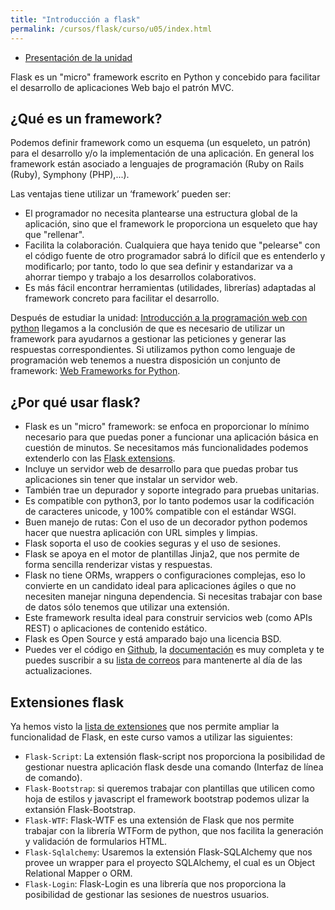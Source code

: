 ```yaml
---
title: "Introducción a flask"
permalink: /cursos/flask/curso/u05/index.html
---
```


* [Presentación de la unidad](u5.pdf)

Flask es un "micro" framework escrito en Python y concebido para facilitar el desarrollo de aplicaciones Web bajo el patrón MVC.

## ¿Qué es un framework?

Podemos definir framework como un esquema (un esqueleto, un patrón) para el desarrollo y/o la implementación de una aplicación. En general los framework están asociado a lenguajes de programación (Ruby on Rails (Ruby), Symphony (PHP),...).

Las ventajas tiene utilizar un ‘framework’ pueden ser:

* El programador no necesita plantearse una estructura global de la aplicación, sino que el framework le proporciona un esqueleto que hay que "rellenar".
* Facilita la colaboración. Cualquiera que haya tenido que "pelearse" con el código fuente de otro programador sabrá lo difícil que es entenderlo y modificarlo; por tanto, todo lo que sea definir y estandarizar va a ahorrar tiempo y trabajo a los desarrollos colaborativos.
* Es más fácil encontrar herramientas (utilidades, librerías) adaptadas al framework concreto para facilitar el desarrollo.

Después de estudiar la unidad: [Introducción a la programación web con python](../u4) llegamos a la conclusión de que es necesario de utilizar un framework para ayudarnos a gestionar las peticiones y generar las respuestas correspondientes. Si utilizamos python como lenguaje de programación web tenemos a nuestra disposición un conjunto de framework: [Web Frameworks for Python](https://wiki.python.org/moin/WebFrameworks).

## ¿Por qué usar flask?

* Flask es un "micro" framework: se enfoca en proporcionar lo mínimo necesario para que puedas poner a funcionar una aplicación básica en cuestión de minutos. Se necesitamos más funcionalidades podemos extenderlo con las [Flask extensions](http://flask.pocoo.org/extensions/).
* Incluye un servidor web de desarrollo para que puedas probar tus aplicaciones sin tener que instalar un servidor web.
* También trae un depurador y soporte integrado para pruebas unitarias. 
* Es compatible con python3, por lo tanto podemos usar la codificación de caracteres unicode, y 100% compatible con el estándar WSGI.
* Buen manejo de rutas: Con el uso de un decorador python podemos hacer que nuestra aplicación con URL simples y limpias.
* Flask soporta el uso de cookies seguras y el uso de sesiones.
* Flask se apoya en el motor de plantillas Jinja2, que nos permite de forma sencilla renderizar vistas y respuestas.
* Flask no tiene ORMs, wrappers o configuraciones complejas, eso lo convierte en un candidato ideal para aplicaciones ágiles o que no necesiten manejar ninguna dependencia. Si necesitas trabajar con base de datos sólo tenemos que utilizar una extensión.
* Este framework resulta ideal para construir servicios web (como APIs REST) o aplicaciones de contenido estático.
* Flask es Open Source y está amparado bajo una licencia BSD.
* Puedes ver el código en [Github](https://github.com/pallets/flask), la [documentación](https://github.com/pallets/flask) es muy completa y te puedes suscribir a su [lista de correos](http://flask.pocoo.org/mailinglist/) para mantenerte al día de las actualizaciones.

## Extensiones flask

Ya hemos visto la [lista de extensiones](http://flask.pocoo.org/extensions/) que nos permite ampliar la funcionalidad de Flask, en este curso vamos a utilizar las siguientes:

* `Flask-Script`: La extensión flask-script nos proporciona la posibilidad de gestionar nuestra aplicación flask desde una comando (Interfaz de línea de comando).
* `Flask-Bootstrap`: si queremos trabajar con plantillas que utilicen como hoja de estilos y javascript el framework bootstrap podemos ulizar la extansión Flask-Bootstrap.
* `Flask-WTF`: Flask-WTF es una extensión de Flask que nos permite trabajar con la librería WTForm de python, que nos facilita la generación y validación de formularios HTML.
* `Flask-Sqlalchemy`: Usaremos la extensión Flask-SQLAlchemy que nos provee un wrapper para el proyecto SQLAlchemy, el cual es un Object Relational Mapper o ORM.
* `Flask-Login`: Flask-Login es una librería que nos proporciona la posibilidad de gestionar las sesiones de nuestros usuarios.

